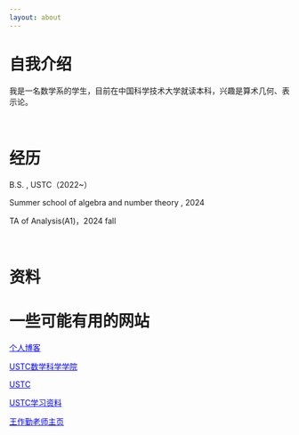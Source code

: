 ```yaml
---
layout: about 
---
```


# 自我介绍
我是一名数学系的学生，目前在中国科学技术大学就读本科，兴趣是算术几何、表示论。

<br/>

# 经历
B.S. , USTC（2022~）

Summer school of algebra and number theory , 2024

TA of Analysis(A1)，2024 fall 

<br/>

# 资料



# 一些可能有用的网站
<a href="https://www.luogu.com.cn/blog/zqygg/" target="_blank" style="color: blue;">个人博客</a>

<a href="http://math.ustc.edu.cn/mainm.htm" target="_blank" style="color: blue;">USTC数学科学学院</a>

<a href="https://www.ustc.edu.cn/" target="_blank" style="color: blue;">USTC</a>

<a href="https://www.zhangjy9610.me/USTCdata.html" target="_blank" style="color: blue;">USTC学习资料</a>

<a href="http://staff.ustc.edu.cn/~wangzuoq/" target="_blank" style="color: blue;">王作勤老师主页</a>
